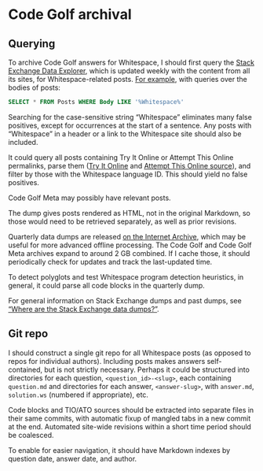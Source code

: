# Code Golf archival

## Querying

To archive Code Golf answers for Whitespace, I should first query the
[Stack Exchange Data Explorer](https://data.stackexchange.com/codegolf/queries),
which is updated weekly with the content from all its sites, for
Whitespace-related posts. [For example](https://data.stackexchange.com/codegolf/query/1717592/search-for-whitespace-in-post-bodies),
with queries over the bodies of posts:

```sql
SELECT * FROM Posts WHERE Body LIKE '%Whitespace%'
```

Searching for the case-sensitive string “Whitespace” eliminates many false
positives, except for occurrences at the start of a sentence. Any posts with
“Whitespace” in a header or a link to the Whitespace site should also be
included.

It could query all posts containing Try It Online or Attempt This Online
permalinks, parse them ([Try It Online](https://github.com/TryItOnline/tryitonline/blob/master/usr/share/tio.run/frontend.js)
and [Attempt This Online source](https://github.com/attempt-this-online/attempt-this-online/blob/main/frontend/lib/urls.ts)),
and filter by those with the Whitespace language ID. This should yield no false
positives.

Code Golf Meta may possibly have relevant posts.

The dump gives posts rendered as HTML, not in the original Markdown, so those
would need to be retrieved separately, as well as prior revisions.

Quarterly data dumps are released [on the Internet Archive](https://archive.org/details/stackexchange),
which may be useful for more advanced offline processing. The Code Golf and Code
Golf Meta archives expand to around 2 GB combined. If I cache those, it should
periodically check for updates and track the last-updated time.

To detect polyglots and test Whitespace program detection heuristics, in
general, it could parse all code blocks in the quarterly dump.

For general information on Stack Exchange dumps and past dumps, see
[“Where are the Stack Exchange data dumps?”](https://meta.stackexchange.com/questions/19579/where-are-the-stack-exchange-data-dumps).

## Git repo

I should construct a single git repo for all Whitespace posts (as opposed to
repos for individual authors). Including posts makes answers self-contained,
but is not strictly necessary. Perhaps it could be structured into directories
for each question, `<question_id>-<slug>`, each containing `question.md` and
directories for each answer, `<answer-slug>`, with `answer.md`, `solution.ws`
(numbered if appropriate), etc.

Code blocks and TIO/ATO sources should be extracted into separate files in their
same commits, with automatic fixup of mangled tabs in a new commit at the end.
Automated site-wide revisions within a short time period should be coalesced.

To enable for easier navigation, it should have Markdown indexes by question
date, answer date, and author.

